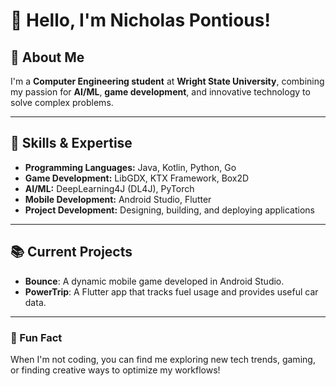 # 👋 Hello, I'm Nicholas Pontious!  

## 🚀 About Me  
I'm a **Computer Engineering student** at **Wright State University**, combining my passion for **AI/ML**, **game development**, and innovative technology to solve complex problems.

---

## 🔧 Skills & Expertise  
- **Programming Languages:** Java, Kotlin, Python, Go
- **Game Development:** LibGDX, KTX Framework, Box2D  
- **AI/ML:** DeepLearning4J (DL4J), PyTorch  
- **Mobile Development:** Android Studio, Flutter   
- **Project Development:** Designing, building, and deploying applications  

---

## 📚 Current Projects  
- **Bounce**: A dynamic mobile game developed in Android Studio.  
- **PowerTrip**: A Flutter app that tracks fuel usage and provides useful car data.  

---

### 🌱 Fun Fact  
When I'm not coding, you can find me exploring new tech trends, gaming, or finding creative ways to optimize my workflows!  
